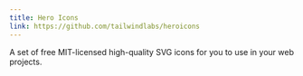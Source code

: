 ```yaml
---
title: Hero Icons
link: https://github.com/tailwindlabs/heroicons
---
```

A set of free MIT-licensed high-quality SVG icons for you to use in your web projects.